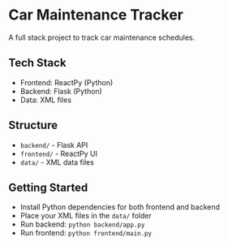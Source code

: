 # Car Maintenance Tracker

A full stack project to track car maintenance schedules.

## Tech Stack
- Frontend: ReactPy (Python)
- Backend: Flask (Python)
- Data: XML files

## Structure
- `backend/` - Flask API
- `frontend/` - ReactPy UI
- `data/` - XML data files

## Getting Started
- Install Python dependencies for both frontend and backend
- Place your XML files in the `data/` folder
- Run backend: `python backend/app.py`
- Run frontend: `python frontend/main.py`
